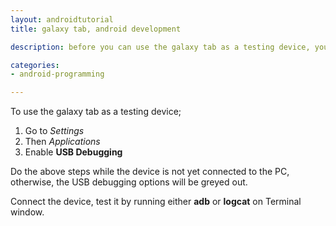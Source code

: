 ```yaml
---
layout: androidtutorial
title: galaxy tab, android development

description: before you can use the galaxy tab as a testing device, you need to enable it for USB debugging

categories:
- android-programming

---
```


To use the galaxy tab as a testing device;

1. Go to *Settings*
2. Then *Applications*
3. Enable **USB Debugging**

Do the above steps while the device is not yet connected to the PC, otherwise, the USB debugging options will be greyed out.

Connect the device, test it by running either **adb** or **logcat** on Terminal window. 

